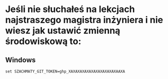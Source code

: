 # Jeśli nie słuchałeś na lekcjach najstraszego magistra inżyniera i nie wiesz jak ustawić zmienną środowiskową to: 
## Windows
```
set SZACHMATY_GIT_TOKEN=ghp_XAXAXAXAXAXAXAXAXAXAXAAXA
```